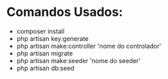 # Comandos Usados:

- composer install
- php artisan key:generate
- php artisan make:controller 'nome do controlador'
- php artisan migrate
- php artisan make:seeder 'nome do seeder'
- php artisan db:seed
